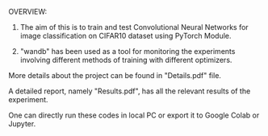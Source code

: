 OVERVIEW:

1. The aim of this is to train and test Convolutional Neural Networks for image classification on CIFAR10 dataset using PyTorch Module.

2. "wandb" has been used as a tool for monitoring the experiments involving different methods of training with different optimizers.

More details about the project can be found in "Details.pdf" file.

A detailed report, namely "Results.pdf", has all the relevant results of the experiment.

One can directly run these codes in local PC or export it to Google Colab or Jupyter.